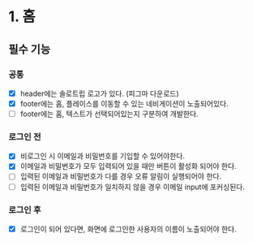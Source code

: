 # 1. 홈

## 필수 기능

### 공통

- [x] header에는 솔로트립 로고가 있다. (피그마 다운로드)
- [x] footer에는 홈, 플레이스를 이동할 수 있는 네비게이션이 노출되어있다.
- [ ] footer에는 홈, 텍스트가 선택되어있는지 구분하여 개발한다.

### 로그인 전

- [x] 비로그인 시 이메일과 비밀번호를 기입할 수 있어야한다.
- [x] 이메일과 비밀번호가 모두 입력되어 있을 때만 버튼이 활성화 되어야 한다.
- [ ] 입력된 이메일과 비밀번호가 다를 경우 오류 알림이 실행되어야 한다.
- [ ] 입력된 이메일과 비밀번호가 일치하지 않을 경우 이메일 input에 포커싱된다.

### 로그인 후

- [x] 로그인이 되어 있다면, 화면에 로그인한 사용자의 이름이 노출되어야 한다.
